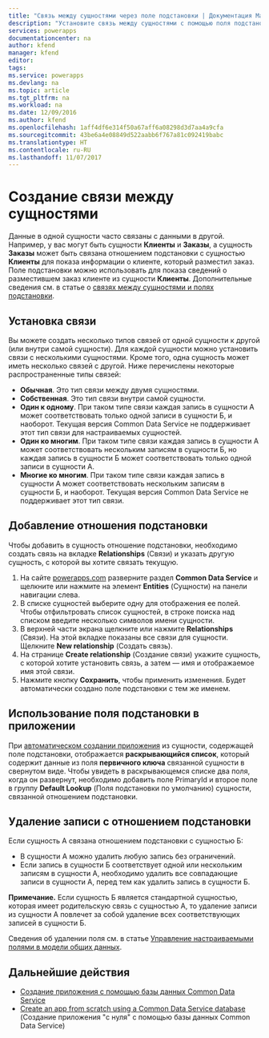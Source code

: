 ```yaml
---
title: "Связь между сущностями через поле подстановки | Документация Майкрософт"
description: "Установите связь между сущностями с помощью поля подстановки."
services: powerapps
documentationcenter: na
author: kfend
manager: kfend
editor: 
tags: 
ms.service: powerapps
ms.devlang: na
ms.topic: article
ms.tgt_pltfrm: na
ms.workload: na
ms.date: 12/09/2016
ms.author: kfend
ms.openlocfilehash: 1aff4df6e314f50a67aff6a08298d3d7aa4a9cfa
ms.sourcegitcommit: 43be6a4e08849d522aabb6f767a81c092419babc
ms.translationtype: HT
ms.contentlocale: ru-RU
ms.lasthandoff: 11/07/2017
---
```

# <a name="build-a-relationship-between-entities"></a>Создание связи между сущностями
Данные в одной сущности часто связаны с данными в другой. Например, у вас могут быть сущности **Клиенты** и **Заказы**, а сущность **Заказы** может быть связана отношением подстановки с сущностью **Клиенты** для показа информации о клиенте, который разместил заказ. Поле подстановки можно использовать для показа сведений о разместившем заказ клиенте из сущности **Клиенты**. Дополнительные сведения см. в статье о [связях между сущностями и полях подстановки](https://docs.microsoft.com/en-us/common-data-service/entity-reference/relationships).

## <a name="define-a-relationship"></a>Установка связи
Вы можете создать несколько типов связей от одной сущности к другой (или внутри самой сущности). Для каждой сущности можно установить связи с несколькими сущностями. Кроме того, одна сущность может иметь несколько связей с другой. Ниже перечислены некоторые распространенные типы связей:

* **Обычная**. Это тип связи между двумя сущностями.
* **Собственная**. Это тип связи внутри самой сущности.
* **Один к одному**. При таком типе связи каждая запись в сущности А может соответствовать только одной записи в сущности Б, и наоборот. Текущая версия Common Data Service не поддерживает этот тип связи для настраиваемых сущностей.
* **Один ко многим**. При таком типе связи каждая запись в сущности A может соответствовать нескольким записям в сущности Б, но каждая запись в сущности Б может соответствовать только одной записи в сущности A.
* **Многие ко многим**. При таком типе связи каждая запись в сущности A может соответствовать нескольким записям в сущности Б, и наоборот. Текущая версия Common Data Service не поддерживает этот тип связи.

## <a name="add-a-lookup-relation"></a>Добавление отношения подстановки
Чтобы добавить в сущность отношение подстановки, необходимо создать связь на вкладке **Relationships** (Связи) и указать другую сущность, с которой вы хотите связать текущую.

1. На сайте [powerapps.com](https://web.powerapps.com) разверните раздел **Common Data Service** и щелкните или нажмите на элемент **Entities** (Сущности) на панели навигации слева.
2. В списке сущностей выберите одну для отображения ее полей. Чтобы отфильтровать список сущностей, в строке поиска над списком введите несколько символов имени сущности.
3. В верхней части экрана щелкните или нажмите **Relationships** (Связи). На этой вкладке показаны все связи для сущности. Щелкните **New relationship** (Создать связь).
4. На странице **Create relationship** (Создание связи) укажите сущность, с которой хотите установить связь, а затем — имя и отображаемое имя этой связи.
5. Нажмите кнопку **Сохранить**, чтобы применить изменения. Будет автоматически создано поле подстановки с тем же именем.

## <a name="use-a-lookup-field-in-an-app"></a>Использование поля подстановки в приложении
При [автоматическом создании приложения](data-platform-create-app.md) из сущности, содержащей поле подстановки, отображается **раскрывающийся список**, который содержит данные из поля **первичного ключа** связанной сущности в свернутом виде. Чтобы увидеть в раскрывающемся списке два поля, когда он развернут, необходимо добавить поле PrimaryId и второе поле в группу **Default Lookup** (Поля подстановки по умолчанию) сущности, связанной отношением подстановки.

## <a name="delete-a-record-with-a-lookup-relation"></a>Удаление записи с отношением подстановки
Если сущность A связана отношением подстановки с сущностью Б:

* В сущности А можно удалить любую запись без ограничений.
* Если запись в сущности Б соответствует одной или нескольким записям в сущности A, необходимо удалить все совпадающие записи в сущности A, перед тем как удалить запись в сущности Б.

**Примечание.** Если сущность Б является стандартной сущностью, которая имеет родительскую связь с сущностью А, то удаление записи из сущности А повлечет за собой удаление всех соответствующих записей в сущности Б.

Сведения об удалении поля см. в статье [Управление настраиваемыми полями в модели общих данных](data-platform-manage-fields.md).

## <a name="next-steps"></a>Дальнейшие действия
* [Создание приложения с помощью базы данных Common Data Service](data-platform-create-app.md)
* [Create an app from scratch using a Common Data Service database](data-platform-create-app-scratch.md) (Создание приложения "с нуля" с помощью базы данных Common Data Service)

